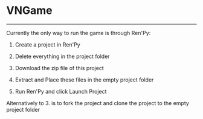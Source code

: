# VNGame
------
Currently the only way to run the game is through Ren'Py:

1. Create a project in Ren'Py

2. Delete everything in the project folder

3. Download the zip file of this project

4. Extract and Place these files in the empty project folder

5. Run Ren'Py and click Launch Project

Alternatively to 3. is to fork the project and clone the project to the empty project folder
